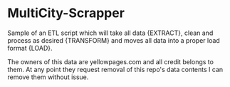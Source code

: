 # MultiCity-Scrapper

Sample of an ETL script which will take all data {EXTRACT}, clean and process as desired {TRANSFORM} and moves all data into a proper load format {LOAD}.

The owners of this data are yellowpages.com and all credit belongs to them. At any point they request removal of this repo's data contents I can remove them without issue.
